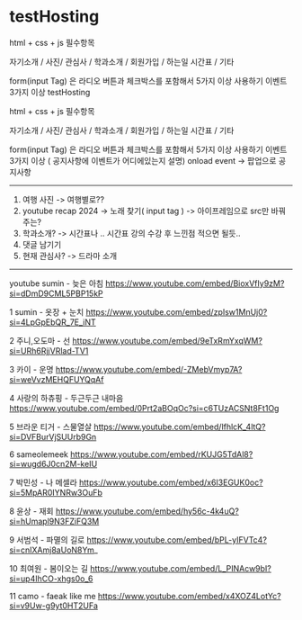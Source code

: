 # testHosting

html + css + js
필수항목

자기소개 / 사진/ 관심사 / 
학과소개 / 회원가입 / 하는일 
시간표 / 기타

form(input Tag) 은 라디오 버튼과 체크박스를 포함해서 5가지 이상 사용하기
이벤트 3가지 이상 testHosting

html + css + js
필수항목

자기소개 / 사진/ 관심사 / 
학과소개 / 회원가입 / 하는일 
시간표 / 기타

form(input Tag) 은 라디오 버튼과 체크박스를 포함해서 5가지 이상 사용하기
이벤트 3가지 이상 ( 공지사항에 이벤트가 어디에있는지 설명)
onload event -> 팝업으로 공지사항

-----------------------------------------------------------------------------------
1. 여행 사진 -> 여행별로??
2. youtube recap 2024 -> 노래 찾기( input tag ) -> 아이프레임으로 src만 바꿔주는?
3. 학과소개? -> 시간표나 .. 시간표 강의 수강 후 느낀점 적으면 될듯..
4. 댓글 남기기
5. 현재 관심사? -> 드라마 소개


--------------------------------------------------------------------
youtube
sumin - 늦은 아침
https://www.youtube.com/embed/BioxVfIy9zM?si=dDmD9CML5PBP15kP

1 sumin - 옷장 + 눈치
https://www.youtube.com/embed/zpIsw1MnUj0?si=4LpGpEbQR_7E_iNT

2 주니,오도마 - 선
https://www.youtube.com/embed/9eTxRmYxqWM?si=URh6RjjVRlad-TV1

3 카이 - 운명
https://www.youtube.com/embed/-ZMebVmyp7A?si=weVvzMEHQFUYQqAf

4 사랑의 하츄핑 - 두근두근 내마음
https://www.youtube.com/embed/0Prt2aBOqOc?si=c6TUzACSNt8Ft1Og

5 브라운 티거 - 스물열살
https://www.youtube.com/embed/lfhlcK_4ltQ?si=DVFBurVjSUUrb9Gn

6 sameolemeek
https://www.youtube.com/embed/rKUJG5TdAl8?si=wugd6J0cn2M-keIU

7 박민성 - 나 메셀라
https://www.youtube.com/embed/x6I3EGUK0oc?si=5MpAR0IYNRw3OuFb

8 윤상 - 재회
https://www.youtube.com/embed/hy56c-4k4uQ?si=hUmapl9N3FZiFQ3M

9 서범석 - 파멸의 길로
https://www.youtube.com/embed/bPL-yIFVTc4?si=cnIXAmj8aUoN8Ym_

10 최여원 - 봄이오는 길
https://www.youtube.com/embed/L_PINAcw9bI?si=up4IhCO-xhgs0o_6

11 camo - faeak like me
https://www.youtube.com/embed/x4XOZ4LotYc?si=v9Uw-g9yt0HT2UFa

